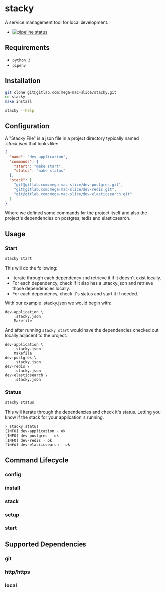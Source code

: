 # stacky 
A service management tool for local development.

- [![pipeline status](https://gitlab.com/mega-mac-slice/stacky/badges/master/pipeline.svg)](https://gitlab.com/mega-mac-slice/stacky/commits/master)

## Requirements
- `python 3`
- `pipenv`

## Installation
```bash
git clone git@gitlab.com:mega-mac-slice/stacky.git
cd stacky
make install

stacky --help
```

## Configuration 
A "Stacky File" is a json file in a project directory typically named _.stack.json_ that looks like:
```json
{
  "name": "dev-application",
  "commands": {
    "start": "make start",
    "status": "make status"
  },
  "stack": [
    "git@gitlab.com:mega-mac-slice/dev-postgres.git",
    "git@gitlab.com:mega-mac-slice/dev-redis.git",
    "git@gitlab.com:mega-mac-slice/dev-elasticsearch.git"
  ]
}
```
Where we defined some commands for the project itself and also the project's dependencies on postgres, redis and elasticsearch.

## Usage
### Start
```bash
stacky start
```
This will do the following:
- Iterate through each dependency and retrieve it if it doesn't exist locally.
- For each dependency, check if it also has a .stacky.json and retrieve those dependencies locally.
- For each dependency, check it's status and start it if needed.

With our example .stacky.json we would begin with:
```text
dev-application \
    .stacky.json
    Makefile
```
And after running `stacky start` would have the dependencies checked out locally adjacent to the project.
```text
dev-application \
    .stacky.json
    Makefile
dev-postgres \
    .stacky.json
dev-redis \
    .stacky.json
dev-elasticsearch \ 
    .stacky.json
```

### Status
```bash
stacky status
```
This will iterate through the dependencies and check it's status. Letting you know if the stack for your application is running.
```bash
> stacky status
[INFO] dev-application - ok
[INFO] dev-postgres - ok
[INFO] dev-redis - ok
[INFO] dev-elasticsearch - ok
```


## Command Lifecycle
### config
### install
### stack
### setup
### start

## Supported Dependencies
### git
### http/https
### local
